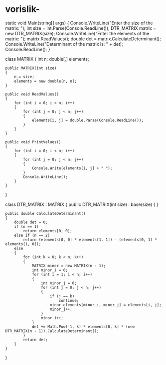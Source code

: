 # vorislik-

static void Main(string[] args)
{
    Console.WriteLine("Enter the size of the matrix: ");
    int size = int.Parse(Console.ReadLine());
    DTR_MATRIX matrix = new DTR_MATRIX(size);
    Console.WriteLine("Enter the elements of the matrix: ");
    matrix.ReadValues();
    double det = matrix.CalculateDeterminant();
    Console.WriteLine("Determinant of the matrix is: " + det);
    Console.ReadLine();
}


class MATRIX
{
    int n;
    double[,] elements;

    public MATRIX(int size)
    {
        n = size;
        elements = new double[n, n];
    }

    public void ReadValues()
    {
        for (int i = 0; i < n; i++)
        {
            for (int j = 0; j < n; j++)
            {
                elements[i, j] = double.Parse(Console.ReadLine());
            }
        }
    }

    public void PrintValues()
    {
        for (int i = 0; i < n; i++)
        {
            for (int j = 0; j < n; j++)
            {
                Console.Write(elements[i, j] + " ");
            }
            Console.WriteLine();
        }
    }
}

class DTR_MATRIX : MATRIX
{
    public DTR_MATRIX(int size) : base(size) { }

    public double CalculateDeterminant()
    {
        double det = 0;
        if (n == 1)
            return elements[0, 0];
        else if (n == 2)
            return (elements[0, 0] * elements[1, 1]) - (elements[0, 1] * elements[1, 0]);
        else
        {
            for (int k = 0; k < n; k++)
            {
                MATRIX minor = new MATRIX(n - 1);
                int minor_i = 0;
                for (int i = 1; i < n; i++)
                {
                    int minor_j = 0;
                    for (int j = 0; j < n; j++)
                    {
                        if (j == k)
                            continue;
                        minor.elements[minor_i, minor_j] = elements[i, j];
                        minor_j++;
                    }
                    minor_i++;
                }
                det += Math.Pow(-1, k) * elements[0, k] * (new DTR_MATRIX(n - 1)).CalculateDeterminant();
            }
            return det;
        }
    }
}
